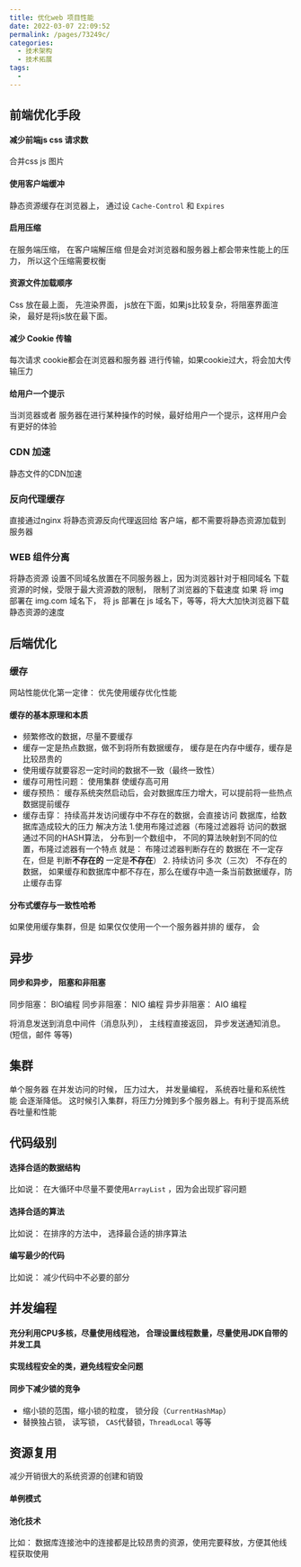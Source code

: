 ```yaml
---
title: 优化web 项目性能
date: 2022-03-07 22:09:52
permalink: /pages/73249c/
categories: 
  - 技术架构
  - 技术拓展
tags: 
  - 
---
```

## 前端优化手段
#### 减少前端js css 请求数
合并css js 图片

#### 使用客户端缓冲
静态资源缓存在浏览器上，  通过设 <code>Cache-Control</code> 和 <code>Expires</code>

#### 启用压缩
在服务端压缩， 在客户端解压缩
但是会对浏览器和服务器上都会带来性能上的压力， 所以这个压缩需要权衡

#### 资源文件加载顺序
Css 放在最上面， 先渲染界面， js放在下面，如果js比较复杂，将阻塞界面渲染， 最好是将js放在最下面。

#### 减少 Cookie 传输
每次请求 cookie都会在浏览器和服务器 进行传输，如果cookie过大，将会加大传输压力

#### 给用户一个提示
当浏览器或者 服务器在进行某种操作的时候，最好给用户一个提示，这样用户会有更好的体验

### CDN 加速
静态文件的CDN加速

### 反向代理缓存
直接通过nginx 将静态资源反向代理返回给 客户端，都不需要将静态资源加载到服务器

### WEB 组件分离

将静态资源 设置不同域名放置在不同服务器上，因为浏览器针对于相同域名 下载资源的时候，受限于最大资源数的限制， 限制了浏览器的下载速度
如果 将 img 部署在  img.com 域名下， 将 js 部署在 js 域名下，等等，将大大加快浏览器下载静态资源的速度   


## 后端优化
###  缓存
网站性能优化第一定律： 优先使用缓存优化性能
#### 缓存的基本原理和本质
* 频繁修改的数据，尽量不要缓存
* 缓存一定是热点数据，做不到将所有数据缓存， 缓存是在内存中缓存，缓存是比较昂贵的
* 使用缓存就要容忍一定时间的数据不一致（最终一致性）
* 缓存可用性问题： 使用集群 使缓存高可用
* 缓存预热： 缓存系统突然启动后，会对数据库压力增大，可以提前将一些热点数据提前缓存
* 缓存击穿： 持续高并发访问缓存中不存在的数据，会直接访问 数据库，给数据库造成较大的压力 
    解决方法
    1.使用布隆过滤器（布隆过滤器将 访问的数据 通过不同的HASH算法， 分布到一个数组中， 不同的算法映射到不同的位置，布隆过滤器有一个特点
    就是： 布隆过滤器判断存在的 数据在 不一定存在，但是 判断**不存在的** 一定是**不存在**）
    2. 持续访问 多次（三次） 不存在的数据， 如果缓存和数据库中都不存在，那么在缓存中造一条当前数据缓存，防止缓存击穿
#### 分布式缓存与一致性哈希

如果使用缓存集群，但是 如果仅仅使用一个一个服务器并排的 缓存， 会

## 异步
 #### 同步和异步， 阻塞和非阻塞
 同步阻塞： BIO编程
 同步非阻塞： NIO 编程
 异步非阻塞： AIO 编程
 
 将消息发送到消息中间件（消息队列）， 主线程直接返回， 异步发送通知消息。(短信，邮件 等等)
## 集群
单个服务器 在并发访问的时候， 压力过大， 并发量编程， 系统吞吐量和系统性能 会逐渐降低。 这时候引入集群，将压力分摊到多个服务器上。有利于提高系统吞吐量和性能

## 代码级别
#### 选择合适的数据结构
比如说： 在大循环中尽量不要使用<code>ArrayList</code> ，因为会出现扩容问题
#### 选择合适的算法
比如说： 在排序的方法中， 选择最合适的排序算法
#### 编写最少的代码
比如说： 减少代码中不必要的部分

## 并发编程
#### 充分利用CPU多核，尽量使用线程池， 合理设置线程数量，尽量使用JDK自带的并发工具
#### 实现线程安全的类，避免线程安全问题
#### 同步下减少锁的竞争
* 缩小锁的范围，缩小锁的粒度， 锁分段（<code>CurrentHashMap</code>）
* 替换独占锁， 读写锁， <code>CAS</code>代替锁，<code>ThreadLocal</code> 等等

 
 
 ## 资源复用
 减少开销很大的系统资源的创建和销毁
 
 #### 单例模式
 #### 池化技术 
 比如： 数据库连接池中的连接都是比较昂贵的资源，使用完要释放，方便其他线程获取使用
 